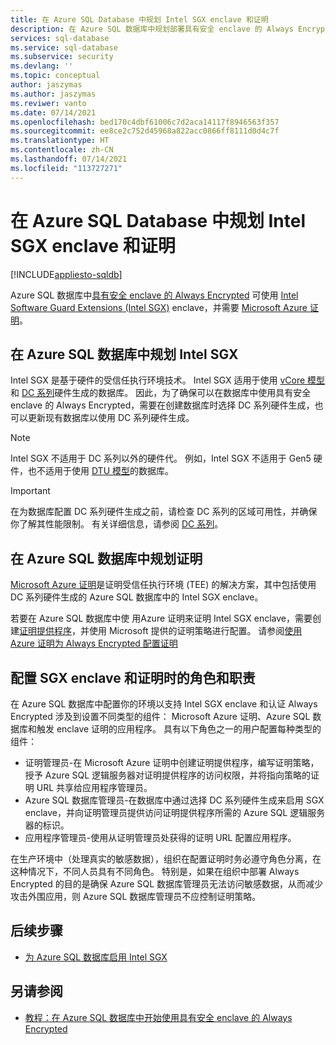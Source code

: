 ```yaml
---
title: 在 Azure SQL Database 中规划 Intel SGX enclave 和证明
description: 在 Azure SQL 数据库中规划部署具有安全 enclave 的 Always Encrypted。
services: sql-database
ms.service: sql-database
ms.subservice: security
ms.devlang: ''
ms.topic: conceptual
author: jaszymas
ms.author: jaszymas
ms.reviwer: vanto
ms.date: 07/14/2021
ms.openlocfilehash: bed170c4dbf61006c7d2aca14117f8946563f357
ms.sourcegitcommit: ee8ce2c752d45968a822acc0866ff8111d0d4c7f
ms.translationtype: HT
ms.contentlocale: zh-CN
ms.lasthandoff: 07/14/2021
ms.locfileid: "113727271"
---
```

# <a name="plan-for-intel-sgx-enclaves-and-attestation-in-azure-sql-database"></a>在 Azure SQL Database 中规划 Intel SGX enclave 和证明

[!INCLUDE[appliesto-sqldb](../includes/appliesto-sqldb.md)]

Azure SQL 数据库中[具有安全 enclave 的 Always Encrypted](/sql/relational-databases/security/encryption/always-encrypted-enclaves) 可使用 [Intel Software Guard Extensions (Intel SGX)](https://itpeernetwork.intel.com/microsoft-azure-confidential-computing/) enclave，并需要 [Microsoft Azure 证明](/sql/relational-databases/security/encryption/always-encrypted-enclaves#secure-enclave-attestation)。

## <a name="plan-for-intel-sgx-in-azure-sql-database"></a>在 Azure SQL 数据库中规划 Intel SGX

Intel SGX 是基于硬件的受信任执行环境技术。 Intel SGX 适用于使用 [vCore 模型](service-tiers-sql-database-vcore.md)和 [DC 系列](service-tiers-sql-database-vcore.md?#dc-series)硬件生成的数据库。 因此，为了确保可以在数据库中使用具有安全 enclave 的 Always Encrypted，需要在创建数据库时选择 DC 系列硬件生成，也可以更新现有数据库以使用 DC 系列硬件生成。

> [!NOTE]
> Intel SGX 不适用于 DC 系列以外的硬件代。 例如，Intel SGX 不适用于 Gen5 硬件，也不适用于使用 [DTU 模型](service-tiers-dtu.md)的数据库。

> [!IMPORTANT]
> 在为数据库配置 DC 系列硬件生成之前，请检查 DC 系列的区域可用性，并确保你了解其性能限制。 有关详细信息，请参阅 [DC 系列](service-tiers-sql-database-vcore.md#dc-series)。

## <a name="plan-for-attestation-in-azure-sql-database"></a>在 Azure SQL 数据库中规划证明

[Microsoft Azure 证明](../../attestation/overview.md)是证明受信任执行环境 (TEE) 的解决方案，其中包括使用 DC 系列硬件生成的 Azure SQL 数据库中的 Intel SGX enclave。

若要在 Azure SQL 数据库中使 用Azure 证明来证明 Intel SGX enclave，需要创建[证明提供程序](../../attestation/basic-concepts.md#attestation-provider)，并使用 Microsoft 提供的证明策略进行配置。 请参阅[使用 Azure 证明为 Always Encrypted 配置证明](always-encrypted-enclaves-configure-attestation.md)

## <a name="roles-and-responsibilities-when-configuring-sgx-enclaves-and-attestation"></a>配置 SGX enclave 和证明时的角色和职责

在 Azure SQL 数据库中配置你的环境以支持 Intel SGX enclave 和认证 Always Encrypted 涉及到设置不同类型的组件： Microsoft Azure 证明、Azure SQL 数据库和触发 enclave 证明的应用程序。 具有以下角色之一的用户配置每种类型的组件：

- 证明管理员-在 Microsoft Azure 证明中创建证明提供程序，编写证明策略，授予 Azure SQL 逻辑服务器对证明提供程序的访问权限，并将指向策略的证明 URL 共享给应用程序管理员。
- Azure SQL 数据库管理员-在数据库中通过选择 DC 系列硬件生成来启用 SGX enclave，并向证明管理员提供访问证明提供程序所需的 Azure SQL 逻辑服务器的标识。
- 应用程序管理员-使用从证明管理员处获得的证明 URL 配置应用程序。

在生产环境中（处理真实的敏感数据），组织在配置证明时务必遵守角色分离，在这种情况下，不同人员具有不同角色。 特别是，如果在组织中部署 Always Encrypted 的目的是确保 Azure SQL 数据库管理员无法访问敏感数据，从而减少攻击外围应用，则 Azure SQL 数据库管理员不应控制证明策略。

## <a name="next-steps"></a>后续步骤

- [为 Azure SQL 数据库启用 Intel SGX](always-encrypted-enclaves-enable-sgx.md)

## <a name="see-also"></a>另请参阅

- [教程：在 Azure SQL 数据库中开始使用具有安全 enclave 的 Always Encrypted](always-encrypted-enclaves-getting-started.md)